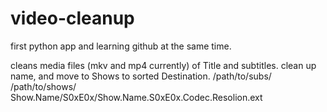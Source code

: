 # video-cleanup

first python app and learning github at the same time.

cleans media files (mkv and mp4 currently) of Title and subtitles.
clean up name, and move to Shows to sorted Destination.
/path/to/subs/
/path/to/shows/   Show.Name/S0xE0x/Show.Name.S0xE0x.Codec.Resolion.ext

